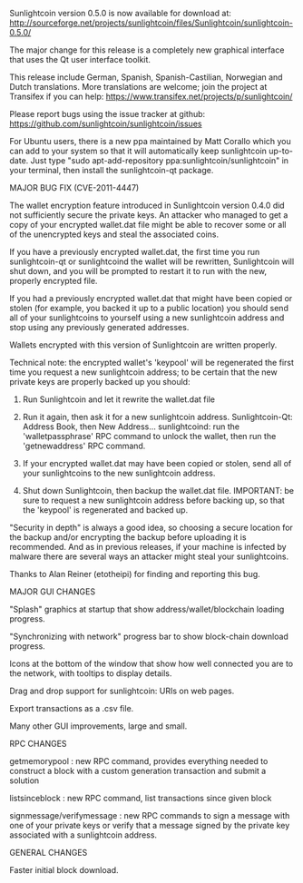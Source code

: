 Sunlightcoin version 0.5.0 is now available for download at:
http://sourceforge.net/projects/sunlightcoin/files/Sunlightcoin/sunlightcoin-0.5.0/

The major change for this release is a completely new graphical interface that uses the Qt user interface toolkit.

This release include German, Spanish, Spanish-Castilian, Norwegian and Dutch translations. More translations are welcome; join the project at Transifex if you can help:
https://www.transifex.net/projects/p/sunlightcoin/

Please report bugs using the issue tracker at github:
https://github.com/sunlightcoin/sunlightcoin/issues

For Ubuntu users, there is a new ppa maintained by Matt Corallo which you can add to your system so that it will automatically keep sunlightcoin up-to-date.  Just type "sudo apt-add-repository ppa:sunlightcoin/sunlightcoin" in your terminal, then install the sunlightcoin-qt package.

MAJOR BUG FIX  (CVE-2011-4447)

The wallet encryption feature introduced in Sunlightcoin version 0.4.0 did not sufficiently secure the private keys. An attacker who
managed to get a copy of your encrypted wallet.dat file might be able to recover some or all of the unencrypted keys and steal the
associated coins.

If you have a previously encrypted wallet.dat, the first time you run sunlightcoin-qt or sunlightcoind the wallet will be rewritten, Sunlightcoin will
shut down, and you will be prompted to restart it to run with the new, properly encrypted file.

If you had a previously encrypted wallet.dat that might have been copied or stolen (for example, you backed it up to a public
location) you should send all of your sunlightcoins to yourself using a new sunlightcoin address and stop using any previously generated addresses.

Wallets encrypted with this version of Sunlightcoin are written properly.

Technical note: the encrypted wallet's 'keypool' will be regenerated the first time you request a new sunlightcoin address; to be certain that the
new private keys are properly backed up you should:

1. Run Sunlightcoin and let it rewrite the wallet.dat file

2. Run it again, then ask it for a new sunlightcoin address.
Sunlightcoin-Qt: Address Book, then New Address...
sunlightcoind: run the 'walletpassphrase' RPC command to unlock the wallet,  then run the 'getnewaddress' RPC command.

3. If your encrypted wallet.dat may have been copied or stolen, send  all of your sunlightcoins to the new sunlightcoin address.

4. Shut down Sunlightcoin, then backup the wallet.dat file.
IMPORTANT: be sure to request a new sunlightcoin address before backing up, so that the 'keypool' is regenerated and backed up.

"Security in depth" is always a good idea, so choosing a secure location for the backup and/or encrypting the backup before uploading it is recommended. And as in previous releases, if your machine is infected by malware there are several ways an attacker might steal your sunlightcoins.

Thanks to Alan Reiner (etotheipi) for finding and reporting this bug.

MAJOR GUI CHANGES

"Splash" graphics at startup that show address/wallet/blockchain loading progress.

"Synchronizing with network" progress bar to show block-chain download progress.

Icons at the bottom of the window that show how well connected you are to the network, with tooltips to display details.

Drag and drop support for sunlightcoin: URIs on web pages.

Export transactions as a .csv file.

Many other GUI improvements, large and small.

RPC CHANGES

getmemorypool : new RPC command, provides everything needed to construct a block with a custom generation transaction and submit a solution

listsinceblock : new RPC command, list transactions since given block

signmessage/verifymessage : new RPC commands to sign a message with one of your private keys or verify that a message signed by the private key associated with a sunlightcoin address.

GENERAL CHANGES

Faster initial block download.
